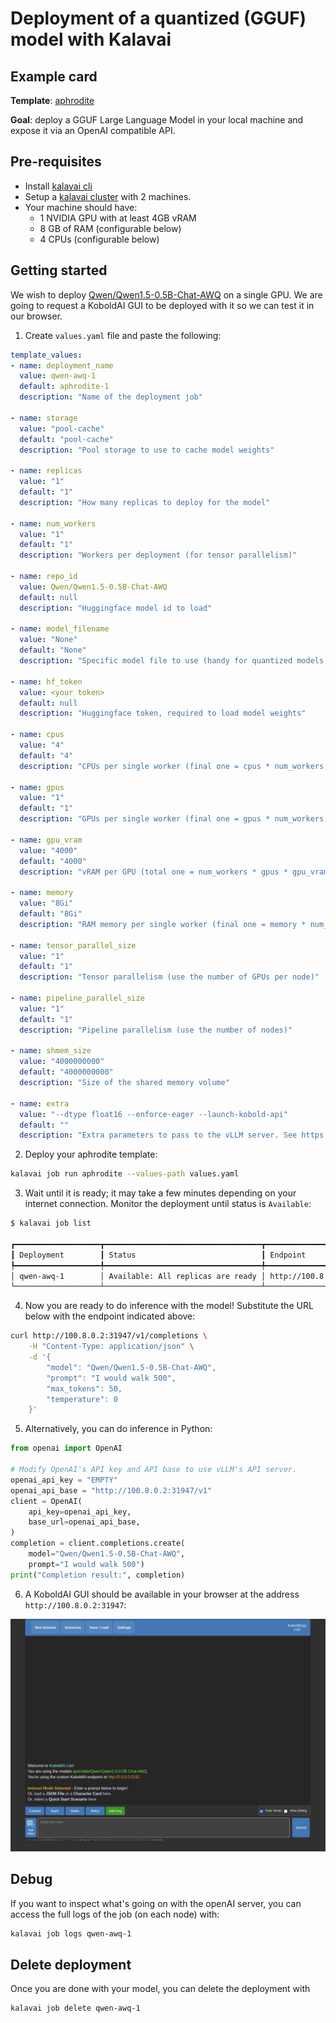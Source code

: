 # Deployment of a quantized (GGUF) model with Kalavai

## Example card

**Template**: [aphrodite](../templates/aphrodite/README.md)

**Goal**: deploy a GGUF Large Language Model in your local machine and expose it via an OpenAI compatible API.


## Pre-requisites

- Install [kalavai cli](../README.md#install)
- Setup a [kalavai cluster](../README.md#cluster-quick-start) with 2 machines.
- Your machine should have:
    * 1 NVIDIA GPU with at least 4GB vRAM
    * 8 GB of RAM (configurable below)
    * 4 CPUs (configurable below)

## Getting started

We wish to deploy [Qwen/Qwen1.5-0.5B-Chat-AWQ](https://huggingface.co/Qwen/Qwen1.5-0.5B-Chat-AWQ) on a single GPU. We are going to request a KoboldAI GUI to be deployed with it so we can test it in our browser.


1. Create `values.yaml` file and paste the following:
```yaml
template_values:
- name: deployment_name
  value: qwen-awq-1
  default: aphrodite-1
  description: "Name of the deployment job"

- name: storage
  value: "pool-cache"
  default: "pool-cache"
  description: "Pool storage to use to cache model weights"

- name: replicas
  value: "1"
  default: "1"
  description: "How many replicas to deploy for the model"

- name: num_workers
  value: "1"
  default: "1"
  description: "Workers per deployment (for tensor parallelism)"

- name: repo_id
  value: Qwen/Qwen1.5-0.5B-Chat-AWQ
  default: null
  description: "Huggingface model id to load"

- name: model_filename
  value: "None"
  default: "None"
  description: "Specific model file to use (handy for quantized models such as gguf)"

- name: hf_token
  value: <your token>
  default: null
  description: "Huggingface token, required to load model weights"

- name: cpus
  value: "4"
  default: "4"
  description: "CPUs per single worker (final one = cpus * num_workers)"

- name: gpus
  value: "1"
  default: "1"
  description: "GPUs per single worker (final one = gpus * num_workers)"

- name: gpu_vram
  value: "4000"
  default: "4000"
  description: "vRAM per GPU (total one = num_workers * gpus * gpu_vram)"

- name: memory
  value: "8Gi"
  default: "8Gi"
  description: "RAM memory per single worker (final one = memory * num_workers)"

- name: tensor_parallel_size
  value: "1"
  default: "1"
  description: "Tensor parallelism (use the number of GPUs per node)"

- name: pipeline_parallel_size
  value: "1"
  default: "1"
  description: "Pipeline parallelism (use the number of nodes)"

- name: shmem_size
  value: "4000000000"
  default: "4000000000"
  description: "Size of the shared memory volume"

- name: extra
  value: "--dtype float16 --enforce-eager --launch-kobold-api"
  default: ""
  description: "Extra parameters to pass to the vLLM server. See https://aphrodite.pygmalion.chat/"
```

2. Deploy your aphrodite template:
```bash
kalavai job run aphrodite --values-path values.yaml
```

3. Wait until it is ready; it may take a few minutes depending on your internet connection. Monitor the deployment until status is `Available`:
```bash
$ kalavai job list

┏━━━━━━━━━━━━━━━━━━━┳━━━━━━━━━━━━━━━━━━━━━━━━━━━━━━━━━━━┳━━━━━━━━━━━━━━━━━━━━━━━━┓
┃ Deployment        ┃ Status                            ┃ Endpoint               ┃
┡━━━━━━━━━━━━━━━━━━━╇━━━━━━━━━━━━━━━━━━━━━━━━━━━━━━━━━━━╇━━━━━━━━━━━━━━━━━━━━━━━━┩
│ qwen-awq-1        │ Available: All replicas are ready │ http://100.8.0.2:31947 │
└───────────────────┴───────────────────────────────────┴────────────────────────┘
```

4. Now you are ready to do inference with the model! Substitute the URL below with the endpoint indicated above:

```bash
curl http://100.8.0.2:31947/v1/completions \
    -H "Content-Type: application/json" \
    -d '{
        "model": "Qwen/Qwen1.5-0.5B-Chat-AWQ",
        "prompt": "I would walk 500",
        "max_tokens": 50,
        "temperature": 0
    }'
```

5. Alternatively, you can do inference in Python:

```python
from openai import OpenAI

# Modify OpenAI's API key and API base to use vLLM's API server.
openai_api_key = "EMPTY"
openai_api_base = "http://100.8.0.2:31947/v1"
client = OpenAI(
    api_key=openai_api_key,
    base_url=openai_api_base,
)
completion = client.completions.create(
    model="Qwen/Qwen1.5-0.5B-Chat-AWQ",
    prompt="I would walk 500")
print("Completion result:", completion)
```

6. A KoboldAI GUI should be available in your browser at the address `http://100.8.0.2:31947`:

![KoboldAI for our Qwen Chat model](img/kobold.png)


## Debug

If you want to inspect what's going on with the openAI server, you can access the full logs of the job (on each node) with:
```bash
kalavai job logs qwen-awq-1
```


## Delete deployment

Once you are done with your model, you can delete the deployment with
```bash
kalavai job delete qwen-awq-1
```
